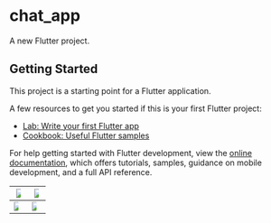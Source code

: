 # chat_app

A new Flutter project.

## Getting Started

This project is a starting point for a Flutter application.

A few resources to get you started if this is your first Flutter project:

- [Lab: Write your first Flutter app](https://docs.flutter.dev/get-started/codelab)
- [Cookbook: Useful Flutter samples](https://docs.flutter.dev/cookbook)

For help getting started with Flutter development, view the
[online documentation](https://docs.flutter.dev/), which offers tutorials,
samples, guidance on mobile development, and a full API reference.

|<img src= "https://user-images.githubusercontent.com/98693285/222046694-6438de6b-1fb3-43e5-a58a-90de768b1408.jpg" style="max-width: 50%">| <img src = "https://user-images.githubusercontent.com/98693285/222046708-fe88e374-e7eb-4da1-b755-2c303644b23f.jpg" style="max-width: 50%">|
|--|--|
<img src = "https://user-images.githubusercontent.com/98693285/222048100-98f8a5ae-47e4-476f-868c-cbf60df1bc1d.jpg" style="max-width: 50%">| <img src = "https://user-images.githubusercontent.com/98693285/222046733-4e1acfe0-e4eb-4590-8f2c-62dca07b8b55.jpg" style="max-width: 50%"> 


